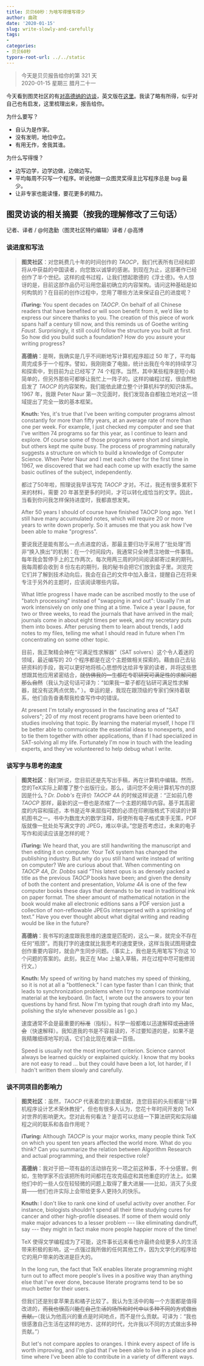 ```yaml
---
title: 贝贝60秒：为啥写得慢写得少
author: 曲政
date: '2020-01-15'
slug: write-slowly-and-carefully
tags:
- 
categories:
- 贝贝60秒
typora-root-url: ../../static
---
```

> 今天是贝贝报告给你的第 321 天   
> 2020-01-15 星期三 腊月二十一

今天看到图灵社区的有[对高德纳的访谈](https://www.ituring.com.cn/book/miniarticle/62894)，英文版在[这里](https://www.ituring.com.cn/article/details/742)。我读了略有所得，似乎对自己也有启发，这里梳理出来，报告给你。

为什么要写？

-   自认为是作家。
-   没有发明，地位中立。
-   有用无作，舍我其谁。

为什么写得慢？

-   边写边学，边学边做，边做边写。
-   平均每周不只写一个程序。听说他跟一众图灵奖得主比写程序总是 bug 最少。
-   让非专家也能读懂，要花更多的精力。

## 图灵访谈的相关摘要（按我的理解修改了三句话）

记者、译者 / @何逸勤（图灵社区特约编辑）译者 / @高博

### 谈进度和写法

>   **图灵社区**：对您耗费几十年的时间创作的 *TAOCP*，我们代表所有已经和即将从中获益的中国读者，向您致以诚挚的感谢。到现在为止，这部著作已经创作了半个世纪。这样的成书过程，让我们想起歌德的《浮士德》。令人惊讶的是，目前这部作品仍可沿用您最初确立的内容架构。请问这种基础是如何构筑的？在目前的创作过程中，您用了哪些方法来保证自己的进度呢？
>
>   **iTuring:** You spent decades on *TAOCP*. On  behalf of all Chinese readers that have benefited or will soon benefit  from it, we’d like to express our sincere thanks to you. The creation of this piece of work spans half a century till now, and this reminds us  of Goethe writing *Faust*. Surprisingly, it still could follow  the structure you built at first. So how did you build such a  foundation? How do you assure your writing progress? 
>
>   **高德纳**：是啊，我确实是几乎不间断地写计算机程序超过 50 年了，平均每周完成多于一个程序。譬如，我刚刚查了电脑，统计出我在今年的持续学习和探索中，到目前为止已经写了 74 个程序。当然，其中某些程序是短小和简单的，但另外那些可都够让我忙上一阵子的。这样的编程过程，很自然地启发了 *TAOCP* 的内容架构，我们能依此建立整个计算机科学的知识体系。1967 年，我跟 Peter Naur 第一次见面时，我们发现各自都独立地对这一领域提出了完全一致的基本框架。
>
>   **Knuth:** Yes, it's true that I've been writing computer programs almost constantly for more than fifty years, at an average rate of more than one per week. For example, I just checked my computer and see that I've written 74 programs so far this year, as I continue to learn and explore. Of course some of those programs were short and simple, but others kept me quite busy. The process of programming naturally suggests a structure on which to build a knowledge of Computer Science. When Peter Naur and I met each other for the first time in 1967, we discovered that we had each come up with exactly the same basic outlines of the subject, independently.
>
>   都过了50年啦，照理说我早该写完 *TAOCP* 才对。不过，我还有很多累积下来的材料，需要 20 年甚至更多的时间，才可以转化成恰当的文字。因此，当看到你问我怎样保持进度时，我都直想发笑。
>
>   After 50 years I should of course have finished TAOCP long ago. Yet I still have many accumulated notes, which will require 20 or more years to write down properly. So it amuses me that you ask how I've been able to make "progress".
>
>   要说我还是能有那么一点点进度的话，那最主要归功于采用了“批处理”而非“换入换出”的机制：在一个时间段内，我通常只全神贯注地做一件事情。每年我会暂停手上的工作两次，每次用两三周的时间阅读邮寄过来的期刊。我每周都会收到 8 份左右的期刊，我的秘书会把它们放到盒子里。浏览完它们并了解到技术动向后，我会在自己的文件中加入备注，提醒自己在将来专注于另外的主题时，应该阅读哪些内容。
>
>   What little progress I have made can be ascribed mostly to the use of "batch processing" instead of "swapping in and out": Usually I'm at work intensively on only one thing at a time. Twice a year I pause, for two or three weeks, to read the journals that have arrived in the mail; journals come in about eight times per week, and my secretary puts them into boxes. After perusing them to learn about trends, I add notes to my files, telling me what I should read in future when I'm concentrating on some other topic.
>
>   目前，我正聚精会神在“可满足性求解器”（SAT solvers）这个令人着迷的领域，最近编写的 20 个程序都是在这个主题做相关探索的。藉由自己去钻研资料的手段，我可以更好地将核心思想传达给非专家的读者，并将这些思想跟其他应用紧密结合，~~就仿佛我的一生都在专职研究可满足性的求解问题那么自然~~（我认为这句话可译为：“如果我一辈子都在钻研可满足性求解器，就没有这两点优势。” ）。幸运的是，我现在跟顶级的专家们保持着联系，他们自告奋勇帮我检查写作中的错误。
>
>   At present I'm totally engrossed in the fascinating area of "SAT solvers"; 20 of my most recent programs have been oriented to studies involving that topic. By learning the material myself, I hope I'll be better able to communicate the essential ideas to nonexperts, and to tie them together with other applications, than if I had specialized in SAT-solving all my life. Fortunately I'm now in touch with the leading experts, and they've volunteered to help debug what I write.

### 谈写字与思考的速度


>   **图灵社区**：我们听说，您目前还是先写出手稿，再在计算机中编辑。然而，您的TeX实际上颠覆了整个出版行业。那么，请问您不全用计算机写作的原因是什么？*Dr. Dobb's* 在评价 *TAOCP 4A* 的时候这样说道：“正如前几卷 *TAOCP* 那样，最新的这一卷也是浓缩了一个主题的精华内容。基于其高密度的内容和描述，本书是近年来屈指可数的必须在印刷版格式下阅读的计算机图书之一。书中为数庞大的数学注释，将使所有电子格式束手无策，PDF 版就像一批处处写满文字的 JPEG，难以卒读。”您是否考虑过，未来的电子写作和阅读应该是怎样的呢？
>
>   **iTuring:** We heard that, you are still handwriting  the manuscript and then editing it on computer. Your TeX system has  changed the publishing industry. But why do you still hand write instead of writing on computer? We are curious about that. When commenting on *TAOCP 4A*, *Dr. Dobbs* said “This latest opus is as densely packed a title as the previous *TAOCP* books have been; and given the density of both the content and presentation, *Volume 4A* is one of the few computer books these days that demands to be read in  traditional ink on paper format. The sheer amount of mathematical  notation in the book would make all electronic editions sans a PDF  version just a collection of non-reflowable JPEGs interspersed with a  sprinkling of text.” Have you ever thought about what digital writing and reading would be like in the future?
>
>   **高德纳**：我书写的速度跟我思维的速度是匹配的，这么一来，就完全不存在任何“瓶颈”。而我打字的速度就比我思考的速度更快，这样当我试图用键盘创作重要内容时，就会产生同步问题。（事实上，我也是先用笔写下你这 10 个问题的答案的。此刻，我正在 Mac 上输入草稿，并在过程中尽可能修润行文。）
>
>   **Knuth:** My speed of writing by hand matches my speed of thinking, so it is not at all a "bottleneck." I can type faster than I can think; that leads to synchronization problems when I try to compose nontrivial material at the keyboard. (In fact, I wrote out the answers to your ten questions by hand first. Now I'm typing that rough draft into my Mac, polishing the style whenever possible as I go.)  
>
>   速度通常不会是最重要的~~标准~~（指标）。科学一般都难以迅速解释或~~迅速领会~~（快速解释）。我知道我的书是不容易读的，不过要知道的是，如果不是我精雕细琢地写的话，它们会比现在难读一百倍。
>
>   Speed is usually not the most important criterion. Science cannot always be learned quickly or explained quickly. I know that my books are not easy to read ... but they could have been a lot, lot harder, if I hadn't written them slowly and carefully.

### 谈不同项目的影响力


>   **图灵社区**：虽然，*TAOCP* 代表着您的主要成就，连您目前的头衔都是“计算机程序设计艺术荣休教授”，但也有很多人认为，您花十年时间开发的 TeX 对世界的影响更大。您对此有何看法？是否可以总结一下算法研究和实际编程之间的联系和各自作用呢？
>
>   **iTuring:** Although *TAOCP* is your major  works, many people think TeX on which you spent ten years affected the world more. What do you think? Can you summarize the relation between Algorithm Research and actual programming, and their respective role? 
>
>   **高德纳**：我对于把一项有益的活动排在另一项之前这种事，不十分感冒。例如，生物学家不应该把所有时间都花在攻克癌症和其他重症的疗法上。如果他们中的一些人仅在较轻微的问题上取得了重大进展——比如，消灭了头皮屑——他们也许实际上会带给更多人更持久的快乐。
>
>   **Knuth:** I don't like to rank one kind of useful activity over another. For instance, biologists shouldn't spend all their time studying cures for cancer and other high-profile diseases. If some of them would only make major advances to a lesser problem --- like eliminating dandruff, say --- they might in fact make more people happier more of the time!
>
>   TeX 使得文学编程成为了可能，这件事长远来看也许最终会给更多人的生活带来积极的影响，这一点强过我所做的任何其他工作，因为文学化的程序给它的用户带来的改进是巨大的。
>
>   In the long run, the fact that TeX enables literate programming might turn out to affect more people's lives in a positive way than anything else that I've ever done, because literate programs tend to be so much better for their users.
>
>   但我们还是别拿苹果去和橘子比较了。我认为生活中的每一个方面都是值得改进的，~~而我也很高兴能在自己生活的场所和时代中以多种不同的方式做出贡献。~~（我认为他高兴的重点是时间地点，而不是什么贡献。可译为：“我也很感激自己生活在这样的地方、这样的时代，允许我以不同的方式做出多种贡献。”）
>
>   But let's not compare apples to oranges. I think every aspect of life is worth improving, and I'm glad that I've been able to live in a place and time where I've been able to contribute in a variety of different ways.

